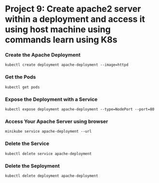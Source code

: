 # Project 9: Create apache2 server within a deployment and access it using host machine using commands learn using K8s

### Create the  Apache Deployment
```
kubectl create deployment apache-deployment --image=httpd
```

### Get the Pods
```
kubectl get pods
```

### Expose the Deployment with a Service
```
kubectl expose deployment apache-deployment --type=NodePort --port=80
```

### Access Your Apache Server using browser
```
minikube service apache-deployment --url
```

### Delete the Service
```
kubectl delete service apache-deployment
```

### Delete the Seployment
```
kubectl delete deployment apache-deployment
```